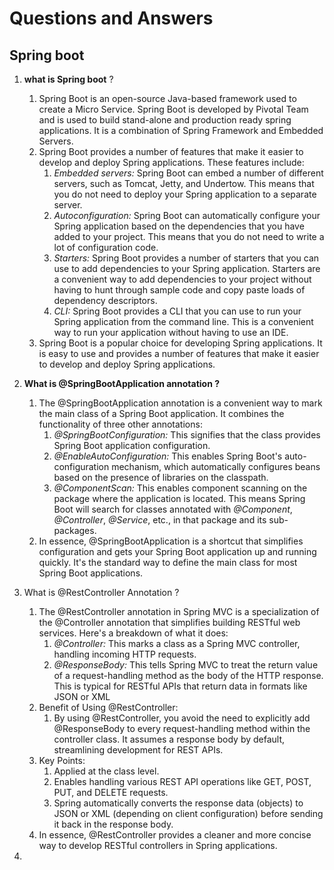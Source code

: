 # Questions and Answers

## Spring boot

1. **what is Spring boot** ?
   1. Spring Boot is an open-source Java-based framework used to create a Micro Service. Spring Boot is developed by Pivotal Team and is used to build stand-alone and production ready spring applications. It is a combination of Spring Framework and Embedded Servers.
   2. Spring Boot provides a number of features that make it easier to develop and deploy Spring applications. These features include:
      1. _Embedded servers:_ Spring Boot can embed a number of different servers, such as Tomcat, Jetty, and Undertow. This means that you do not need to deploy your Spring application to a separate server.
      2. _Autoconfiguration:_ Spring Boot can automatically configure your Spring application based on the dependencies that you have added to your project. This means that you do not need to write a lot of configuration code.
      3. _Starters:_ Spring Boot provides a number of starters that you can use to add dependencies to your Spring application. Starters are a convenient way to add dependencies to your project without having to hunt through sample code and copy paste loads of dependency descriptors.
      4. _CLI:_ Spring Boot provides a CLI that you can use to run your Spring application from the command line. This is a convenient way to run your application without having to use an IDE.
   3. Spring Boot is a popular choice for developing Spring applications. It is easy to use and provides a number of features that make it easier to develop and deploy Spring applications.
2. **What is @SpringBootApplication annotation ?**
   1. The @SpringBootApplication annotation is a convenient way to mark the main class of a Spring Boot application. It combines the functionality of three other annotations:
      1. _@SpringBootConfiguration:_ This signifies that the class provides Spring Boot application configuration. 
      2. _@EnableAutoConfiguration:_ This enables Spring Boot's auto-configuration mechanism, which automatically configures beans based on the presence of libraries on the classpath.
      3. _@ComponentScan:_ This enables component scanning on the package where the application is located. This means Spring Boot will search for classes annotated with _@Component_, _@Controller_, _@Service_, etc., in that package and its sub-packages.
   2. In essence, @SpringBootApplication is a shortcut that simplifies configuration and gets your Spring Boot application up and running quickly. It's the standard way to define the main class for most Spring Boot applications.
3. What is @RestController Annotation ?
   1. The @RestController annotation in Spring MVC is a specialization of the @Controller annotation that simplifies building RESTful web services. Here's a breakdown of what it does:
      1. _@Controller:_ This marks a class as a Spring MVC controller, handling incoming HTTP requests. 
      2. _@ResponseBody:_ This tells Spring MVC to treat the return value of a request-handling method as the body of the HTTP response. This is typical for RESTful APIs that return data in formats like JSON or XML 
   2. Benefit of Using @RestController:
      1. By using @RestController, you avoid the need to explicitly add @ResponseBody to every request-handling method within the controller class. It assumes a response body by default, streamlining development for REST APIs.
   3. Key Points:
      1. Applied at the class level.
      2. Enables handling various REST API operations like GET, POST, PUT, and DELETE requests.
      3. Spring automatically converts the response data (objects) to JSON or XML (depending on client configuration) before sending it back in the response body.
   4. In essence, @RestController provides a cleaner and more concise way to develop RESTful controllers in Spring applications.
      
4. 
